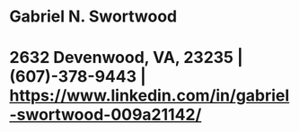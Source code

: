 #                            Gabriel N. Swortwood
# 2632 Devenwood, VA, 23235 | (607)-378-9443 | https://www.linkedin.com/in/gabriel-swortwood-009a21142/
